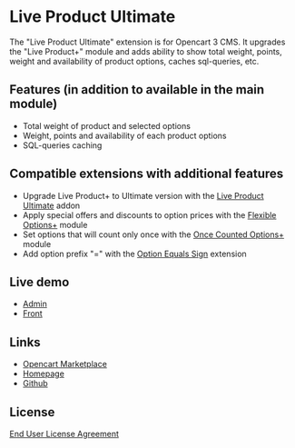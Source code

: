 # Live Product Ultimate

The "Live Product Ultimate" extension is for Opencart 3 CMS. It upgrades the "Live Product+" module and adds ability to show total weight, points, weight and availability of product options, caches sql-queries, etc.

## Features (in addition to available in the main module)
* Total weight of product and selected options
* Weight, points and availability of each product options
* SQL-queries caching

## Compatible extensions with additional features
* Upgrade Live Product+ to Ultimate version with the [Live Product Ultimate](https://www.opencart.com/index.php?route=marketplace/extension/info&extension_id=35460) addon
* Apply special offers and discounts to option prices with the [Flexible Options+](https://www.opencart.com/index.php?route=marketplace/extension/info&extension_id=40391) module
* Set options that will count only once with the [Once Counted Options+](https://www.opencart.com/index.php?route=marketplace/extension/info&extension_id=38489) module
* Add option prefix "=" with the [Option Equals Sign](https://www.opencart.com/index.php?route=marketplace/extension/info&extension_id=34383) extension


## Live demo
* [Admin](http://ocmod.freevar.com/oc3020/b/admin/index.php?route=extension/module/live_product)
* [Front](http://ocmod.freevar.com/oc3020/b)

## Links
* [Opencart Marketplace](https://www.opencart.com/index.php?route=marketplace/extension/info&extension_id=35460)
* [Homepage](https://underr.space/en/notes/projects/project-0013.html)
* [Github](https://git.io/JTbnY)

## License
[End User License Agreement](https://git.io/JTbnE)

